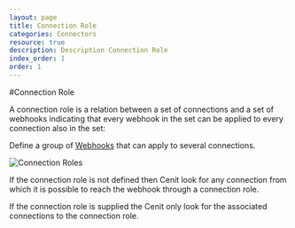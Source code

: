 ```yaml
---
layout: page
title: Connection Role
categories: Connectors
resource: true
description: Description Connection Role
index_order: 1
order: 1
---
```


#Connection Role

A connection role is a relation between a set of connections and a set of webhooks indicating that every webhook in the set can be applied to every connection also in the set:

Define a group of [Webhooks]({{site.baseurl}}/connectors/webhooks) that can apply to several connections.

![Connection Roles]({{site.baseurl}}/img/flow/conn_rol.png)

If the connection role is not defined then Cenit look for any connection from which it is possible to reach the webhook through a connection role.

If the connection role is supplied the Cenit only look for the associated connections to the connection role.
